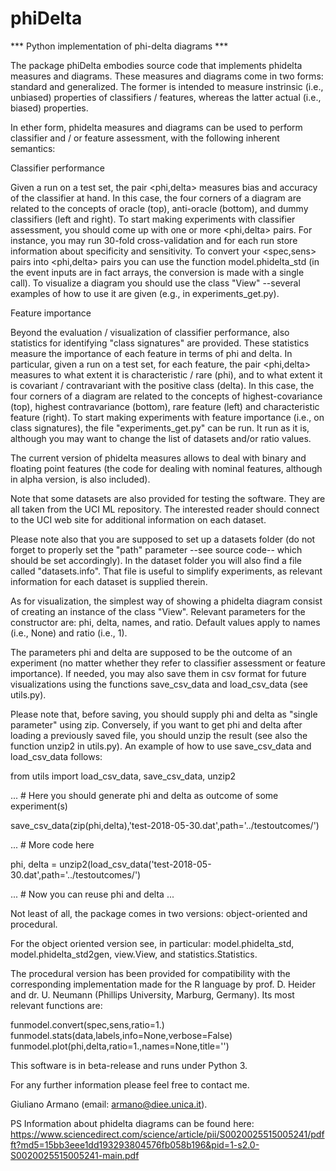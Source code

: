 # phiDelta
*** Python implementation of phi-delta diagrams ***

The package phiDelta embodies source code that implements phidelta measures and diagrams. These measures and diagrams come in two forms: standard and generalized. The former is intended to measure instrinsic (i.e., unbiased) properties of classifiers / features, whereas the latter actual (i.e., biased) properties.

In ether form, phidelta measures and diagrams can be used to perform classifier and / or feature assessment, with the following inherent semantics:

Classifier performance

Given a run on a test set, the pair <phi,delta> measures bias and accuracy of the classifier at hand. In this case, the four corners of a diagram are related to the concepts of oracle (top), anti-oracle (bottom), and dummy classifiers (left and right). To start making experiments with classifier assessment, you should come up with one or more <phi,delta> pairs. For instance, you may run 30-fold cross-validation and for each run store information about specificity and sensitivity. To convert your <spec,sens> pairs into <phi,delta> pairs you can use the function model.phidelta_std (in the event inputs are in fact arrays, the conversion is made with a single call). To visualize a diagram you should use the class "View" --several examples of how to use it are given (e.g., in experiments_get.py).

Feature importance

Beyond the evaluation / visualization of classifier performance, also statistics for identifying "class signatures" are provided. These statistics measure the importance of each feature in terms of phi and delta. In particular, given a run on a test set, for each feature, the pair <phi,delta> measures to what extent it is characteristic / rare (phi), and to what extent it is covariant / contravariant with the positive class (delta). In this case, the four corners of a diagram are related to the concepts of highest-covariance (top), highest contravariance (bottom), rare feature (left) and characteristic feature (right). To start making experiments with feature importance (i.e., on class signatures), the file "experiments_get.py" can be run. It run as it is, although you may want to change the list of datasets and/or ratio values.

The current version of phidelta measures allows to deal with binary and floating point features (the code for dealing with nominal features, although in alpha version, is also included).

Note that some datasets are also provided for testing the software. They are all taken from the UCI ML repository. The interested reader should connect to the UCI web site for additional information on each dataset.

Please note also that you are supposed to set up a datasets folder (do not forget to properly set the "path" parameter --see source code-- which should be set accordingly). In the dataset folder you will also find a file called "datasets.info". That file is useful to simplify experiments, as relevant information for each dataset is supplied therein.

As for visualization, the simplest way of showing a phidelta diagram consist of creating an instance of the class "View". Relevant parameters for the constructor are: phi, delta, names, and ratio. Default values apply to names (i.e., None) and ratio (i.e., 1).

The parameters phi and delta are supposed to be the outcome of an experiment (no matter whether they refer to classifier assessment or feature importance). If needed, you may also save them in csv format for future visualizations using the functions save_csv_data and load_csv_data (see utils.py).

Please note that, before saving, you should supply phi and delta as "single parameter" using zip. Conversely, if you want to get phi and delta after loading a previously saved file, you should unzip the result (see also the function unzip2 in utils.py). An example of how to use save_csv_data and load_csv_data follows:

from utils import load_csv_data, save_csv_data, unzip2

... # Here you should generate phi and delta as outcome of some experiment(s)

save_csv_data(zip(phi,delta),'test-2018-05-30.dat',path='../testoutcomes/')

... # More code here

phi, delta = unzip2(load_csv_data('test-2018-05-30.dat',path='../testoutcomes/')

... # Now you can reuse phi and delta ...

Not least of all, the package comes in two versions: object-oriented and procedural.

For the object oriented version see, in particular: model.phidelta_std, model.phidelta_std2gen, view.View, and statistics.Statistics.

The procedural version has been provided for compatibility with the corresponding implementation made for the R language by prof. D. Heider and dr. U. Neumann (Phillips University, Marburg, Germany). Its most relevant functions are:

funmodel.convert(spec,sens,ratio=1.)
funmodel.stats(data,labels,info=None,verbose=False)
funmodel.plot(phi,delta,ratio=1.,names=None,title='')

This software is in beta-release and runs under Python 3.

For any further information please feel free to contact me.

Giuliano Armano (email: armano@diee.unica.it).

PS Information about phidelta diagrams can be found here: https://www.sciencedirect.com/science/article/pii/S0020025515005241/pdfft?md5=15bb3eee1dd193293804576fb058b196&pid=1-s2.0-S0020025515005241-main.pdf
